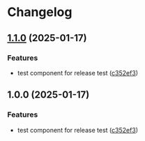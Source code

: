 # Changelog

## [1.1.0](https://github.com/whoisryosuke/react-music/compare/v1.0.0...v1.1.0) (2025-01-17)


### Features

* test component for release test ([c352ef3](https://github.com/whoisryosuke/react-music/commit/c352ef3f8bfb9868e8ed8be0da6a88066b199418))

## 1.0.0 (2025-01-17)


### Features

* test component for release test ([c352ef3](https://github.com/whoisryosuke/react-music/commit/c352ef3f8bfb9868e8ed8be0da6a88066b199418))
